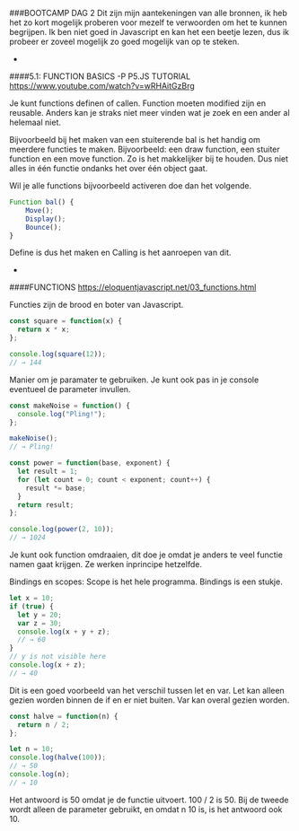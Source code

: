 ###BOOTCAMP DAG 2
Dit zijn mijn aantekeningen van alle bronnen, ik heb het zo kort mogelijk proberen voor mezelf te verwoorden om het te kunnen begrijpen. Ik ben niet goed in Javascript en kan het een beetje lezen, dus ik probeer er zoveel mogelijk zo goed mogelijk van op te steken.

-

####5.1: FUNCTION BASICS -P P5.JS TUTORIAL
https://www.youtube.com/watch?v=wRHAitGzBrg

Je kunt functions definen of callen. Function moeten modified zijn en reusable. Anders kan je straks niet meer vinden wat je zoek en een ander al helemaal niet.

Bijvoorbeeld bij het maken van een stuiterende bal is het handig om meerdere functies te maken. Bijvoorbeeld: een draw function, een stuiter function en een move function. Zo is het makkelijker bij te houden. Dus niet alles in één functie ondanks het over één object gaat. 

Wil je alle functions bijvoorbeeld activeren doe dan het volgende.

```js
Function bal() {
    Move();
    Display();
    Bounce();
}
```

Define is dus het maken en Calling is het aanroepen van dit. 

-

####FUNCTIONS
https://eloquentjavascript.net/03_functions.html

Functies zijn de brood en boter van Javascript. 

```js
const square = function(x) {
  return x * x;
};

console.log(square(12));
// → 144
```

Manier om je paramater te gebruiken. Je kunt ook pas in je console eventueel de parameter invullen.

```js
const makeNoise = function() {
  console.log("Pling!");
};
```

```js
makeNoise();
// → Pling!

const power = function(base, exponent) {
  let result = 1;
  for (let count = 0; count < exponent; count++) {
    result *= base;
  }
  return result;
};

console.log(power(2, 10));
// → 1024
```

Je kunt ook function omdraaien, dit doe je omdat je anders te veel functie namen gaat krijgen. Ze werken inprincipe hetzelfde. 

Bindings en scopes:
Scope is het hele programma. 
Bindings is een stukje. 

```js
let x = 10;
if (true) {
  let y = 20;
  var z = 30;
  console.log(x + y + z);
  // → 60
}
// y is not visible here
console.log(x + z);
// → 40
```

Dit is een goed voorbeeld van het verschil tussen let en var. 
Let kan alleen gezien worden binnen de if en er niet buiten. 
Var kan overal gezien worden.

```js
const halve = function(n) {
  return n / 2;
};

let n = 10;
console.log(halve(100));
// → 50
console.log(n);
// → 10
```

Het antwoord is 50 omdat je de functie uitvoert. 100 / 2 is 50. Bij de tweede wordt alleen de parameter gebruikt, en omdat n 10 is, is het antwoord ook 10. 
